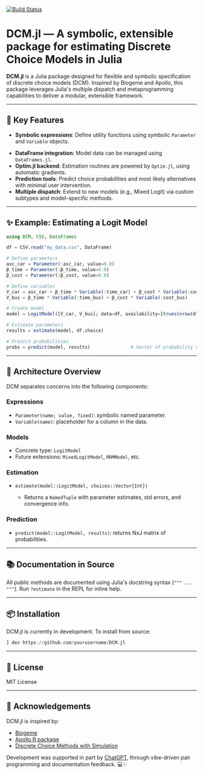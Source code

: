 [![Build Status](https://github.com/ighdez/DCM.jl/actions/workflows/CI.yml/badge.svg?branch=main)](https://github.com/ighdez/DCM.jl/actions/workflows/CI.yml?query=branch%3Amain)


# DCM.jl — A symbolic, extensible package for estimating Discrete Choice Models in Julia

**DCM.jl** is a Julia package designed for flexible and symbolic specification of discrete choice models (DCM). Inspired by Biogeme and Apollo, this package leverages Julia's multiple dispatch and metaprogramming capabilities to deliver a modular, extensible framework.

---

## 🚀 Key Features

* **Symbolic expressions**: Define utility functions using symbolic `Parameter` and `Variable` objects.
<!-- * **Multinomial Logit estimation**: Native support for MNL models with availability conditions. -->
* **DataFrame integration**: Model data can be managed using `DataFrames.jl`.
* **Optim.jl backend**: Estimation routines are powered by `Optim.jl`, using automatic gradients.
* **Prediction tools**: Predict choice probabilities and most likely alternatives with minimal user intervention.
* **Multiple dispatch**: Extend to new models (e.g., Mixed Logit) via custom subtypes and model-specific methods.

---

## ✨ Example: Estimating a Logit Model

```julia
using DCM, CSV, DataFrames

df = CSV.read("my_data.csv", DataFrame)

# Define parameters
asc_car = Parameter(:asc_car, value=0.0)
β_time = Parameter(:β_time, value=0.0)
β_cost = Parameter(:β_cost, value=0.0)

# Define variables
V_car = asc_car + β_time * Variable(:time_car) + β_cost * Variable(:cost_car)
V_bus = β_time * Variable(:time_bus) + β_cost * Variable(:cost_bus)

# Create model
model = LogitModel([V_car, V_bus]; data=df, availability=[trues(nrow(df)), trues(nrow(df))])

# Estimate parameters
results = estimate(model, df.choice)

# Predict probabilities
probs = predict(model, results)               # Vector of probability vectors
```

---

## 🧱 Architecture Overview

DCM separates concerns into the following components:

### Expressions

* `Parameter(name; value, fixed)`: symbolic named parameter.
* `Variable(name)`: placeholder for a column in the data.
<!-- * Expression types: `DCMSum`, `DCMMult`, `DCMExp`, etc. -->

### Models

<!-- * Abstract type: `DiscreteChoiceModel` -->
* Concrete type: `LogitModel`
* Future extensions: `MixedLogitModel`, `RRMModel`, etc.

### Estimation

* `estimate(model::LogitModel, choices::Vector{Int})`

  * Returns a `NamedTuple` with parameter estimates, std errors, and convergence info.

### Prediction

* `predict(model::LogitModel, results)`: returns NxJ matrix of probabilities.

---

## 📚 Documentation in Source

All public methods are documented using Julia's docstring syntax (`""" ... """`). Run `?estimate` in the REPL for inline help.

---

## 📦 Installation

DCM.jl is currently in development. To install from source:

```julia
] dev https://github.com/yourusername/DCM.jl
```

---

## 📄 License

MIT License

---

## 🙌 Acknowledgements

DCM.jl is inspired by:

* [Biogeme](https://biogeme.epfl.ch/)
* [Apollo R package](https://www.apollochoicemodelling.com/)
* [Discrete Choice Methods with Simulation](https://eml.berkeley.edu/books/choice2.html)

Development was supported in part by [ChatGPT](https://openai.com/chatgpt), through vibe-driven pair programming and documentation feedback. 💻✨

